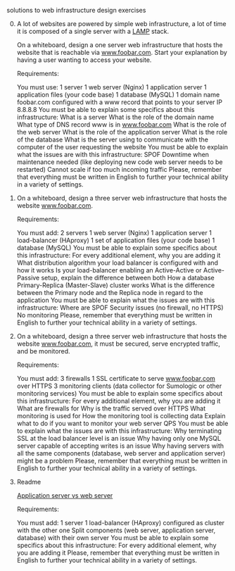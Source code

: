 solutions to web infrastructure design exercises

0. A lot of websites are powered by simple web infrastructure, a lot of time it is composed of a single server with a [LAMP](https://en.wikipedia.org/wiki/LAMP_%28software_bundle%29) stack.

    On a whiteboard, design a one server web infrastructure that hosts the website that is reachable via www.foobar.com. Start your explanation by having a user wanting to access your website.

    Requirements:

    You must use:
        1 server
        1 web server (Nginx)
        1 application server
        1 application files (your code base)
        1 database (MySQL)
        1 domain name foobar.com configured with a www record that points to your server IP 8.8.8.8
    You must be able to explain some specifics about this infrastructure:
        What is a server
        What is the role of the domain name
        What type of DNS record www is in www.foobar.com
        What is the role of the web server
        What is the role of the application server
        What is the role of the database
        What is the server using to communicate with the computer of the user requesting the website
    You must be able to explain what the issues are with this infrastructure:
        SPOF
        Downtime when maintenance needed (like deploying new code web server needs to be restarted)
        Cannot scale if too much incoming traffic
    Please, remember that everything must be written in English to further your technical ability in a variety of settings.

1. On a whiteboard, design a three server web infrastructure that hosts the website www.foobar.com.

    Requirements:

    You must add:
        2 servers
        1 web server (Nginx)
        1 application server
        1 load-balancer (HAproxy)
        1 set of application files (your code base)
        1 database (MySQL)
    You must be able to explain some specifics about this infrastructure:
        For every additional element, why you are adding it
        What distribution algorithm your load balancer is configured with and how it works
        Is your load-balancer enabling an Active-Active or Active-Passive setup, explain the difference between both
        How a database Primary-Replica (Master-Slave) cluster works
        What is the difference between the Primary node and the Replica node in regard to the application
    You must be able to explain what the issues are with this infrastructure:
        Where are SPOF
        Security issues (no firewall, no HTTPS)
        No monitoring
    Please, remember that everything must be written in English to further your technical ability in a variety of settings.


2. On a whiteboard, design a three server web infrastructure that hosts the website www.foobar.com, it must be secured, serve encrypted traffic, and be monitored.

    Requirements:

    You must add:
        3 firewalls
        1 SSL certificate to serve www.foobar.com over HTTPS
        3 monitoring clients (data collector for Sumologic or other monitoring services)
    You must be able to explain some specifics about this infrastructure:
    For every additional element, why you are adding it
        What are firewalls for
        Why is the traffic served over HTTPS
        What monitoring is used for
        How the monitoring tool is collecting data
        Explain what to do if you want to monitor your web server QPS
    You must be able to explain what the issues are with this infrastructure:
        Why terminating SSL at the load balancer level is an issue
        Why having only one MySQL server capable of accepting writes is an issue
        Why having servers with all the same components (database, web server and application server) might be a problem
    Please, remember that everything must be written in English to further your technical ability in a variety of settings.

3. Readme

    [Application server vs web server](https://www.nginx.com/resources/glossary/application-server-vs-web-server/)
    
    Requirements:

    You must add:
        1 server
        1 load-balancer (HAproxy) configured as cluster with the other one
        Split components (web server, application server, database) with their own server
    You must be able to explain some specifics about this infrastructure:
        For every additional element, why you are adding it
    Please, remember that everything must be written in English to further your technical ability in a variety of settings.
